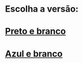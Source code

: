 # Escolha a versão:
# [Preto e branco](https://vitorfigm.github.io/nota-da-gente-production-black/)
# [Azul e branco](https://vitorfigm.github.io/nota-da-gente-production-blue/)
